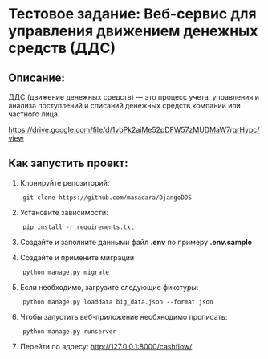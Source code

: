 # Тестовое задание: Веб-сервис для управления движением денежных средств (ДДС)

## Описание:

ДДС (движение денежных средств) — это процесс учета, управления и анализа
поступлений и списаний денежных средств компании или частного лица.

https://drive.google.com/file/d/1vbPk2aiMe52pDFW57zMUDMaW7rqrHypc/view

## Как запустить проект:

1. Клонируйте репозиторий:
```
    git clone https://github.com/masadara/DjangoDDS
```
2. Установите зависимости:
```
    pip install -r requirements.txt
```
3. Создайте и заполните данными файл <b>.env</b> по примеру <b>.env.sample</b>

4. Создайте и примените миграции

```
    python manage.py migrate
```

5. Если необходимо, загрузите следующие фикстуры:

```
    python manage.py loaddata big_data.json --format json
```
6. Чтобы запустить веб-приложение необхнодимо прописать:
```
    python manage.py runserver
```
7. Перейти по адресу: http://127.0.0.1:8000/cashflow/

